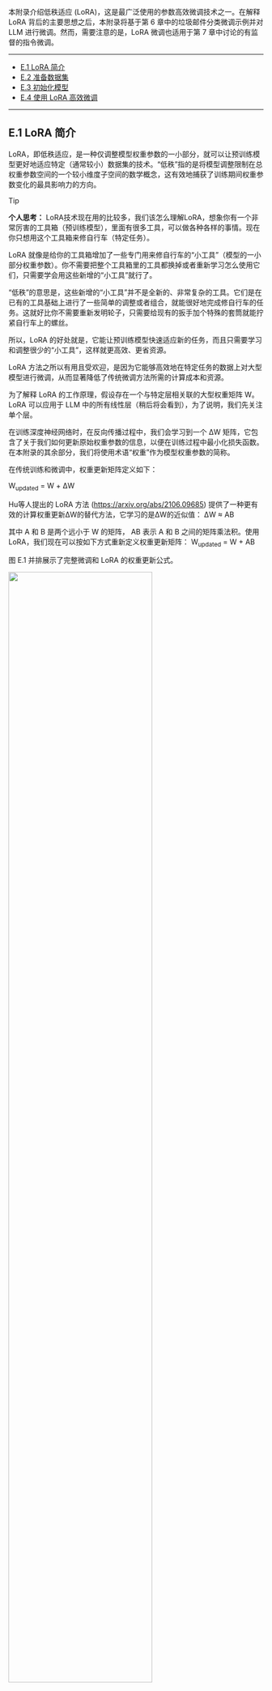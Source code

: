 本附录介绍低秩适应 (LoRA)，这是最广泛使用的参数高效微调技术之一。在解释 LoRA 背后的主要思想之后，本附录将基于第 6 章中的垃圾邮件分类微调示例并对 LLM 进行微调。然而，需要注意的是，LoRA 微调也适用于第 7 章中讨论的有监督的指令微调。

-----

- [E.1 LoRA 简介](#e1-lora-简介)
- [E.2 准备数据集](#e2-准备数据集)
- [E.3 初始化模型](#e3-初始化模型)
- [E.4 使用 LoRA 高效微调](#e4-使用-lora-高效微调)

-----

## E.1 LoRA 简介

LoRA，即低秩适应，是一种仅调整模型权重参数的一小部分，就可以让预训练模型更好地适应特定（通常较小）数据集的技术。“低秩”指的是将模型调整限制在总权重参数空间的一个较小维度子空间的数学概念，这有效地捕获了训练期间权重参数变化的最具影响力的方向。

> [!TIP]
>
> **个人思考：** LoRA技术现在用的比较多，我们该怎么理解LoRA，想象你有一个非常厉害的工具箱（预训练模型），里面有很多工具，可以做各种各样的事情。现在你只想用这个工具箱来修自行车（特定任务）。
>
> LoRA 就像是给你的工具箱增加了一些专门用来修自行车的“小工具”（模型的一小部分权重参数）。你不需要把整个工具箱里的工具都换掉或者重新学习怎么使用它们，只需要学会用这些新增的“小工具”就行了。
>
> “低秩”的意思是，这些新增的“小工具”并不是全新的、非常复杂的工具。它们是在已有的工具基础上进行了一些简单的调整或者组合，就能很好地完成修自行车的任务。这就好比你不需要重新发明轮子，只需要给现有的扳手加个特殊的套筒就能拧紧自行车上的螺丝。
>
> 所以，LoRA 的好处就是，它能让预训练模型快速适应新的任务，而且只需要学习和调整很少的“小工具”，这样就更高效、更省资源。

LoRA 方法之所以有用且受欢迎，是因为它能够高效地在特定任务的数据上对大型模型进行微调，从而显著降低了传统微调方法所需的计算成本和资源。

为了解释 LoRA 的工作原理，假设存在一个与特定层相关联的大型权重矩阵 W。LoRA 可以应用于 LLM 中的所有线性层（稍后将会看到），为了说明，我们先关注单个层。

在训练深度神经网络时，在反向传播过程中，我们会学习到一个 ΔW 矩阵，它包含了关于我们如何更新原始权重参数的信息，以便在训练过程中最小化损失函数。在本附录的其余部分，我们将使用术语“权重”作为模型权重参数的简称。

在传统训练和微调中，权重更新矩阵定义如下：

W<sub>updated</sub> = W + ΔW

Hu等人提出的 LoRA 方法 (https://arxiv.org/abs/2106.09685) 提供了一种更有效的计算权重更新ΔW的替代方法，它学习的是ΔW的近似值：
ΔW ≈ AB

其中 A 和 B 是两个远小于 W 的矩阵， AB 表示 A 和 B 之间的矩阵乘法积。使用 LoRA，我们现在可以按如下方式重新定义权重更新矩阵：
W<sub>updated</sub> = W + AB

图 E.1 并排展示了完整微调和 LoRA 的权重更新公式。

<img src="../Image/appendixE/E.1.png" width="75%" />

如果你仔细观察，你可能会注意到图 E.1 中完整微调和 LoRA 的视觉表示与之前呈现的公式略有不同。这种差异归因于矩阵乘法的分配律，该定律允许我们分离原始权重和更新后的权重，而不是将它们组合在一起。例如，在进行常规微调的情况下，以 x 作为输入数据，我们可以将计算按如下表示:

x ( W + ΔW) = xW + xΔW

同样，我们也可以将 LoRA 按如下表示：

x ( W + AB) = xW + xAB

除了能减少训练期间需要更新的权重数量之外，将 LoRA 权重矩阵与原始模型权重分离的能力使得 LoRA 的实用性更强。这意味着预训练模型的权重可以保持不变，而 LoRA 权重矩阵在训练后使用模型时则可以被动态地应用。

> [!TIP]
>
> **个人思考：** 这段描述的关键在于强调**LoRA 的权重是独立于原始模型权重的**，这带来了很多实际的好处。你可以这样理解：
>
> 想象你已经拥有一个非常庞大的、功能强大的模型，它就像一个已经掌握了很多知识和技能的“超级大脑”。现在你想让这个“超级大脑”专注于解决某个特定的问题，比如识别图片中的猫。
>
> **传统的微调**就像是直接调整这个“超级大脑”内部的很多连接和参数，让它更擅长识别猫。这个过程可能会比较复杂，需要大量的计算资源，而且可能会影响它之前学到的其他知识。
>
> **LoRA 的做法则更聪明：**
>
> 它不是直接修改“超级大脑”原有的结构，而是在它的基础上**增加了一些非常小的、专门用于识别猫的“插件”或者“补丁”**。这些“插件”就是 LoRA 的权重矩阵（A 和 B）。
>
> 关键在于，这些“插件”是**独立**于“超级大脑”本身的核心知识（原始模型权重）的。这意味着：
>
> 1. **原始的“超级大脑”保持不变：** 它仍然拥有之前学到的所有通用知识。你不需要担心为了让它识别猫而忘记了其他技能。
> 2. **“插件”很小，训练起来更快更省资源：** 因为 LoRA 只训练这些新增的“插件”，它们的参数量比原始模型小得多，所以训练起来更快，需要的计算资源也更少。
> 3. **可以灵活地切换任务：** 想象一下，你不仅想让这个“超级大脑”识别猫，还想让它识别狗。使用 LoRA，你可以在同一个原始模型的基础上，训练出另一个专门识别狗的“插件”。当你需要识别猫时，就加载猫的“插件”；需要识别狗时，就加载狗的“插件”。原始的“超级大脑”本身不需要改变。
> 4. **部署和存储更方便：** 因为原始模型很大，而 LoRA 的“插件”很小，所以你只需要存储原始模型一次，然后为不同的任务存储不同的“插件”就可以了，这样可以节省大量的存储空间。

在实践中，将 LoRA 权重分开非常有用，因为它可以在不需要存储 LLM 的多个完整版本的情况下实现模型定制。这显著降低了存储需求并提高了可伸缩性，因为当为每个特定的客户或应用程序定制 LLM 时，只需要调整和保存较小的 LoRA 矩阵。

目前我们已经讨论了 LoRA 的全部内容，在接下来的章节中，让我们看看如何使用它来微调 LLM 以进行垃圾邮件分类，类似于第 6 章中的微调示例。



## E.2 准备数据集

在将 LoRA 应用于第 6 章中的垃圾邮件分类示例之前，我们必须加载将要使用的数据集和预训练模型。

本节中的代码复用了第 6 章中的数据准备工作。（请注意，除了在本节中复用代码之外，我们还可以打开并运行第 6 章的 notebook，然后将 E.4 节中的 LoRA 代码插入到那里。）

首先，我们下载数据集并将其保存为 CSV 文件：

```python
# Listing E.1 Downloading and preparing the dataset

from pathlib import Path
import pandas as pd
from ch06 import (
    download_and_unzip_spam_data,
    create_balanced_dataset,
    random_split
)

url = "https://archive.ics.uci.edu/static/public/228/sms+spam+collection.zip"
zip_path = "sms_spam_collection.zip"
extracted_path = "sms_spam_collection"
data_file_path = Path(extracted_path) / "SMSSpamCollection.tsv"

download_and_unzip_spam_data(url, zip_path, extracted_path, data_file_path)

df = pd.read_csv(data_file_path, sep="\t", header=None, names=["Label", "Text"])
balanced_df = create_balanced_dataset(df)
balanced_df["Label"] = balanced_df["Label"].map({"ham": 0, "spam": 1})

train_df, validation_df, test_df = random_split(balanced_df, 0.7, 0.1)
train_df.to_csv("train.csv", index=None)
validation_df.to_csv("validation.csv", index=None)
test_df.to_csv("test.csv", index=None)
```

接着，我们来创建 `SpamDataset` 实例：

```python
# Listing E.2 Instantiating PyTorch datasets

import torch
from torch.utils.data import Dataset
import tiktoken
from previous_chapters import SpamDataset

tokenizer = tiktoken.get_encoding("gpt2")
train_dataset = SpamDataset("train.csv", max_length=None, tokenizer=tokenizer)
val_dataset = SpamDataset("validation.csv", max_length=train_dataset.max_length,
tokenizer=tokenizer)
test_dataset = SpamDataset("test.csv", max_length=train_dataset.max_length,
tokenizer=tokenizer)
```

在创建 PyTorch 数据集对象之后，我们开始实例化数据加载器：

```python
# Listing E.3 Creating PyTorch data loaders

from torch.utils.data import DataLoader

num_workers = 0
batch_size = 8

torch.manual_seed(123)

train_loader = DataLoader(
    dataset=train_dataset,
    batch_size=batch_size,
    shuffle=True,
    num_workers=num_workers,
    drop_last=True,
)

val_loader = DataLoader(
    dataset=val_dataset,
    batch_size=batch_size,
    num_workers=num_workers,
    drop_last=False,
)

test_loader = DataLoader(
    dataset=test_dataset,
    batch_size=batch_size,
    num_workers=num_workers,
    drop_last=False,
)
```

作为验证步骤，我们遍历数据加载器并检查每个批次是否包含 8 个训练示例，其中每个训练示例包含 120 个 token：

```python
print("Train loader:")
for input_batch, target_batch in train_loader:
		pass
  
print("Input batch dimensions:", input_batch.shape)
print("Label batch dimensions", target_batch.shape)
```

输出如下：

```python
Train loader:
Input batch dimensions: torch.Size([8, 120])
Label batch dimensions torch.Size([8])
```

最后，我们打印每个数据集中的总批次数：

```python
print(f"{len(train_loader)} training batches")
print(f"{len(val_loader)} validation batches")
print(f"{len(test_loader)} test batches")
```

在这种情况下，我们每个数据集拥有的批次数如下：

```python
130 training batches
19 validation batches
38 test batches
```



## E.3 初始化模型

本节将复用第 6 章中的代码来加载和准备预训练的 GPT 模型。我们首先下载模型权重，然后将它们加载到 `GPTModel` 类中：

```python
# Listing E.4 Loading a pretrained GPT model

from gpt_download import download_and_load_gpt2
from previous_chapters import GPTModel, load_weights_into_gpt

CHOOSE_MODEL = "gpt2-small (124M)"
INPUT_PROMPT = "Every effort moves"

BASE_CONFIG = {
    "vocab_size": 50257, # Vocabulary size
    "context_length": 1024, # Context length
    "drop_rate": 0.0, # Dropout rate
    "qkv_bias": True # Query-key-value bias
}

model_configs = {
    "gpt2-small (124M)": {"emb_dim": 768, "n_layers": 12, "n_heads": 12},
    "gpt2-medium (355M)": {"emb_dim": 1024, "n_layers": 24, "n_heads": 16},
    "gpt2-large (774M)": {"emb_dim": 1280, "n_layers": 36, "n_heads": 20},
    "gpt2-xl (1558M)": {"emb_dim": 1600, "n_layers": 48, "n_heads": 25},
}

BASE_CONFIG.update(model_configs[CHOOSE_MODEL])

model_size = CHOOSE_MODEL.split(" ")[-1].lstrip("(").rstrip(")")
settings, params = download_and_load_gpt2(model_size=model_size, models_dir="gpt2")

model = GPTModel(BASE_CONFIG)
load_weights_into_gpt(model, params)
model.eval()
```

为了确保模型已正确加载，让我们再次检查它是否能生成连贯的文本：

```python
from previous_chapters import (
    generate_text_simple,
    text_to_token_ids,
    token_ids_to_text
)

text_1 = "Every effort moves you"

token_ids = generate_text_simple(
    model=model,
    idx=text_to_token_ids(text_1, tokenizer),
    max_new_tokens=15,
    context_size=BASE_CONFIG["context_length"]
)

print(token_ids_to_text(token_ids, tokenizer))
```

如下所示，该模型生成了连贯的文本，这表明模型权重已正确加载：

```python
Every effort moves you forward.
The first step is to understand the importance of your work
```

接着，我们准备模型以进行分类微调，类似于第 6 章那样替换掉输出层：

```python
torch.manual_seed(123)
num_classes = 2
model.out_head = torch.nn.Linear(in_features=768, out_features=num_classes)
device = torch.device("cuda" if torch.cuda.is_available() else "cpu")
model.to(device)
```

最后，让我们计算未微调模型的初始分类准确率（我们预计大概为 50%，这意味着该模型尚无法可靠地区分垃圾邮件和非垃圾邮件）：

```python
from ch06 import calc_accuracy_loader

torch.manual_seed(123)
train_accuracy = calc_accuracy_loader(train_loader, model, device, num_batches=10)
val_accuracy = calc_accuracy_loader(val_loader, model, device, num_batches=10)
test_accuracy = calc_accuracy_loader(test_loader, model, device, num_batches=10)

print(f"Training accuracy: {train_accuracy*100:.2f}%")
print(f"Validation accuracy: {val_accuracy*100:.2f}%")
print(f"Test accuracy: {test_accuracy*100:.2f}%")
```

初始预测准确率如下：

```python
Training accuracy: 46.25%
Validation accuracy: 45.00%
Test accuracy: 48.75%
```



## E.4 使用 LoRA 高效微调

在本节中，我们将使用 LoRA 修改和微调 LLM。我们首先初始化一个 `LoRALayer`，该层会创建矩阵 A 和 B，以及 alpha 缩放因子和秩 (r) 设置。

该层可以接受一个输入并计算相应的输出，如图 E.2 所示。

<img src="../Image/appendixE/E.2.png" width="75%" />

我们可以通过以下代码来实现图 E.2 中描述的 LoRA 层：

```python
# Listing E.5 Implementing a LoRA layer

import math

class LoRALayer(torch.nn.Module):
    def __init__(self, in_dim, out_dim, rank, alpha):
        super().__init__()
        self.A = torch.nn.Parameter(torch.empty(in_dim, rank))
        torch.nn.init.kaiming_uniform_(self.A, a=math.sqrt(5))      #A
        self.B = torch.nn.Parameter(torch.zeros(rank, out_dim))
        self.alpha = alpha
    
    def forward(self, x):
        x = self.alpha * (x @ self.A @ self.B)
        return x
      
      
#A 使用与 PyTorch 中线性层相同的初始化方式
```

在以上代码中，秩决定了矩阵 A 和 B 的内部维度。本质上，这一设置确定了 LoRA 引入的额外参数的数量，用于在模型的适应性和其效率之间通过使用的参数数量进行平衡。

另一个重要的设置 alpha，用作低秩适应输出的缩放因子。它主要决定了来自适应层的输出对原始层输出的影响程度。这可以看作是一种调节低秩适应对层输出影响的方式。

> [!TIP]
>
> **个人思考：** 关于LoRA的重要设置参数，这里讲的不是很清楚，其实这段话解释了 LoRA 方法中两个非常重要的设置：**秩 (rank)** 和 **Alpha**。可以这样理解它们：
>
> **秩 (Rank):**
>
> + **决定了 LoRA “小工具” 的大小:** 还记得之前我们把 LoRA 比作给预训练模型添加一些专门的“小工具”吗？这里的“秩”就决定了这些“小工具”（更具体地说是矩阵 A 和 B）的内部大小。你可以想象成，秩越大，“小工具”就越复杂，包含的信息就越多。
> + **影响额外学习的参数数量:** 秩越大，LoRA 引入的需要学习的额外参数就越多。反之，秩越小，需要学习的参数就越少。
> + **平衡模型的学习能力和效率:**
>   - **秩高一点:** 模型可以学习到更复杂、更细致的针对特定任务的调整，性能可能会更好。但是，需要学习的参数也更多，训练起来可能更慢，更耗费资源。
>   - **秩低一点:** 模型学习的参数更少，训练速度更快，更节省资源。但是，如果秩太低，模型可能没有足够的“能力”来学习到足够好的调整，导致性能不够理想。
>   - **就像给自行车加辅助轮:** 秩就像辅助轮的大小。大的辅助轮（高秩）更容易保持平衡，但可能不够灵活。小的辅助轮（低秩）更灵活，但可能需要更高的骑行技巧。你需要找到一个合适的平衡点。
>
> **Alpha:**
>
> + **LoRA “小工具” 输出的音量调节器:** Alpha 可以看作是一个调节 LoRA 带来的改变有多大的“音量旋钮”。它是一个数字，用来乘以 LoRA “小工具” 的输出结果。
> + **控制适应层对原始层的影响:** Alpha 的大小决定了 LoRA 学习到的调整对原始模型输出的影响程度。
>   + **Alpha 大一点:** LoRA 带来的改变会更明显，模型会更倾向于学习新的任务。
>   + **Alpha 小一点:** LoRA 带来的改变会更微妙，模型更多地还是依赖于它原本学到的知识，只是做一些微小的调整。
>   + **就像调味品:** Alpha 就像你做菜时放的盐。盐放多了（Alpha 大了），菜的味道变化就大；盐放少了（Alpha 小了），菜的味道变化就小。你需要根据你的口味来调整。
>
> **总结一下：**
>
> + **秩 (Rank)** 决定了 LoRA 可以学习多少新的信息，以及需要多少额外的参数。
> + **Alpha** 决定了 LoRA 学习到的信息对最终结果的影响有多大。
>
> 这两个参数都需要根据具体的任务和模型进行调整，以达到最佳的性能和效率。

我们目前实现的 `LoRALayer` 类使我们能够转换层的输入。

在 LoRA 中，典型的目标是替换现有的线性层，从而允许将权重更新直接应用于预先存在的预训练权重，如图 E.3 所示。

<img src="../Image/appendixE/E.3.png" width="75%" />

为了集成图 E.3 所示的原始线性层权重，我们现在创建一个 `LinearWithLoRA` 层。该层利用了之前实现的 `LoRALayer`，旨在替换神经网络中现有的线性层，例如 `GPTModel` 中的自注意力模块或前馈模块：

```python
# Listing E.6 A LinearWithLora layer to replace Linear layers

class LinearWithLoRA(torch.nn.Module):
    def __init__(self, linear, rank, alpha):
        super().__init__()
        self.linear = linear
        self.lora = LoRALayer(
            linear.in_features, linear.out_features, rank, alpha
        )

    def forward(self, x):
   		 return self.linear(x) + self.lora(x)
```

前面的代码将一个标准的线性层与 `LoRALayer` 结合在一起。`forward` 方法通过将原始线性层和 LoRA 层的输出相加来计算最终输出。

由于权重矩阵 B（在 `LoRALayer` 中是 `self.B`）被初始化为零值，矩阵 A 和 B 的乘积将得到一个零矩阵。这确保了该乘法不会改变原始权重，因为加零不会改变它们。

为了将 LoRA 应用于之前定义的 `GPTModel`，我们还引入了一个 `replace_linear_with_lora` 函数。该函数会将模型中所有现有的线性层替换为新创建的 `LinearWithLoRA` 层：

```python
def replace_linear_with_lora(model, rank, alpha):
    for name, module in model.named_children():
        if isinstance(module, torch.nn.Linear):               #A
            setattr(model, name, LinearWithLoRA(module, rank, alpha))
        else:                                                 #B
            replace_linear_with_lora(module, rank, alpha)
            
    
#A 将线性层替换为 LinearWithLoRA
#B 将相同的函数递归地应用于子模块
```

我们现在已经实现了所有必要的代码，以将 `GPTModel` 中的线性层替换为新开发的 `LinearWithLoRA` 层，从而实现参数高效微调。在接下来的章节中，我们将把 `LinearWithLoRA` 升级应用于 `GPTModel` 的多头注意力模块、前馈模块和输出层中的所有线性层，如图 E.4 所示。

<img src="../Image/appendixE/E.4.png" width="75%" />

在我们应用如图 E.4 所示的 `LinearWithLoRA` 层升级之前，我们首先需要冻结原始模型的参数：

```python
total_params = sum(p.numel() for p in model.parameters() if p.requires_grad)
print(f"Total trainable parameters before: {total_params:,}")

for param in model.parameters():
		param.requires_grad = False
    
total_params = sum(p.numel() for p in model.parameters() if p.requires_grad)
print(f"Total trainable parameters after: {total_params:,}")
```

运行代码，可以看到，该模型的所有 1.24 亿个参数现在都不可训练：

```python
Total trainable parameters before: 124,441,346
Total trainable parameters after: 0
```

接着，我们使用 `replace_linear_with_lora` 函数来替换线性层：

```python
replace_linear_with_lora(model, rank=16, alpha=16)
total_params = sum(p.numel() for p in model.parameters() if p.requires_grad)
print(f"Total trainable LoRA parameters: {total_params:,}")
```

添加 LoRA 层后，可训练参数的数量如下：

```python
Total trainable LoRA parameters: 2,666,528
```

如我们所见，使用 LoRA 后，可将可训练参数的数量减少了近 50 倍。秩和 alpha 一般都默认设置为 16 ，但通常也会增加秩的大小，这从而增加可训练参数的数量。Alpha 通常选择为秩的一半、两倍或相等。

现在可以通过打印模型架构来验证这些层是否已按预期修改：

```python
device = torch.device("cuda" if torch.cuda.is_available() else "cpu")
model.to(device)
print(model)
```

输出如下：

```python
GPTModel(
  (tok_emb): Embedding(50257, 768)
  (pos_emb): Embedding(1024, 768)
  (drop_emb): Dropout(p=0.0, inplace=False)
  (trf_blocks): Sequential(
		...
    (11): TransformerBlock(
    	(att): MultiHeadAttention(
   		 (W_query): LinearWithLoRA(
   			 (linear): Linear(in_features=768, out_features=768, bias=True)
    		 (lora): LoRALayer()
    	 )
      (W_key): LinearWithLoRA(
        (linear): Linear(in_features=768, out_features=768, bias=True)
        (lora): LoRALayer()
      )
      (W_value): LinearWithLoRA(
        (linear): Linear(in_features=768, out_features=768, bias=True)
        (lora): LoRALayer()
      )
      (out_proj): LinearWithLoRA(
        (linear): Linear(in_features=768, out_features=768, bias=True)
        (lora): LoRALayer()
      )
			(dropout): Dropout(p=0.0, inplace=False)
		)
    (ff): FeedForward(
      (layers): Sequential(
        (0): LinearWithLoRA(
          (linear): Linear(in_features=768, out_features=3072, bias=True)
          (lora): LoRALayer()
        )
        (1): GELU()
        (2): LinearWithLoRA(
          (linear): Linear(in_features=3072, out_features=768, bias=True)
          (lora): LoRALayer()
        )
    	)
    )
    (norm1): LayerNorm()
    (norm2): LayerNorm()
    (drop_resid): Dropout(p=0.0, inplace=False)
	 )
 )
 (final_norm): LayerNorm()
 (out_head): LinearWithLoRA(
   (linear): Linear(in_features=768, out_features=2, bias=True)
   (lora): LoRALayer()
 )
)
```

通过输出可以看到，模型现在包含了新的 `LinearWithLoRA` 层，这些层本身包含原始的线性层（我们已将其设置为不可训练）以及我们将要微调的新 LoRA 层。

然而，在开始微调模型之前，我们先计算一下初始分类准确率：

```python
torch.manual_seed(123)
train_accuracy = calc_accuracy_loader(train_loader, model, device, num_batches=10)
val_accuracy = calc_accuracy_loader(val_loader, model, device, num_batches=10)
test_accuracy = calc_accuracy_loader(test_loader, model, device, num_batches=10)

print(f"Training accuracy: {train_accuracy*100:.2f}%")
print(f"Validation accuracy: {val_accuracy*100:.2f}%")
print(f"Test accuracy: {test_accuracy*100:.2f}%")
```

得到的准确率值如下：

```python
Training accuracy: 46.25%
Validation accuracy: 45.00%
Test accuracy: 48.75%
```

如果将这些准确率与第 6 章中的初始值进行比较，我们会发现它们是相同的。这是因为我们将 LoRA 矩阵 B 初始化为零。因此，矩阵 AB 的乘积得到一个零矩阵。这确保了在开始微调之前，该乘法不会改变原始权重，因为加零不会改变它们。

现在，让我们进入激动人心的部分，使用第 6 章中的训练函数来微调模型。在 M3 MacBook Air 笔记本电脑上，训练大约需要 15 分钟；而在 V100 或 A100 GPU 上，则不到半分钟：

```python
# Listing E.7 Finetuning a model with LoRA layers

import time
from ch06 import train_classifier_simple

start_time = time.time()
torch.manual_seed(123)
optimizer = torch.optim.AdamW(model.parameters(), lr=5e-5, weight_decay=0.1)

num_epochs = 5
train_losses, val_losses, train_accs, val_accs, examples_seen = train_classifier_simple(
    model, train_loader, val_loader, optimizer, device,
    num_epochs=num_epochs, eval_freq=50, eval_iter=5,
    tokenizer=tokenizer
)

end_time = time.time()
execution_time_minutes = (end_time - start_time) / 60
print(f"Training completed in {execution_time_minutes:.2f} minutes.")
```

在训练过程中可以看到如下输出：

```python
Ep 1 (Step 000000): Train loss 3.820, Val loss 3.462
Ep 1 (Step 000050): Train loss 0.396, Val loss 0.364
Ep 1 (Step 000100): Train loss 0.111, Val loss 0.229
Training accuracy: 97.50% | Validation accuracy: 95.00%
Ep 2 (Step 000150): Train loss 0.135, Val loss 0.073
Ep 2 (Step 000200): Train loss 0.008, Val loss 0.052
Ep 2 (Step 000250): Train loss 0.021, Val loss 0.179
Training accuracy: 97.50% | Validation accuracy: 97.50%
Ep 3 (Step 000300): Train loss 0.096, Val loss 0.080
Ep 3 (Step 000350): Train loss 0.010, Val loss 0.116
Training accuracy: 97.50% | Validation accuracy: 95.00%
Ep 4 (Step 000400): Train loss 0.003, Val loss 0.151
Ep 4 (Step 000450): Train loss 0.008, Val loss 0.077
Ep 4 (Step 000500): Train loss 0.001, Val loss 0.147
Training accuracy: 100.00% | Validation accuracy: 97.50%
Ep 5 (Step 000550): Train loss 0.007, Val loss 0.094
Ep 5 (Step 000600): Train loss 0.000, Val loss 0.056
Training accuracy: 100.00% | Validation accuracy: 97.50%
    
    
Training completed in 12.10 minutes.  
```

请注意，使用 LoRA 训练模型比第 6 章中不使用 LoRA 训练模型花费更长的时间，因为 LoRA 层在正向传播过程中引入了额外的计算。然而，对于更大的模型，当反向传播的成本变得更高时，模型使用LoRA训练的速度通常比不使用LoRA更快。

可以看到，该模型获得了完美的训练准确率和非常高的验证准确率。我们还可以将损失曲线可视化，以更好地观察训练是否已经收敛。

```python
from ch06 import plot_values

epochs_tensor = torch.linspace(0, num_epochs, len(train_losses))
examples_seen_tensor = torch.linspace(0, examples_seen, len(train_losses))

plot_values(epochs_tensor, examples_seen_tensor, train_losses, val_losses, label="loss")
```

结果如图 E.5 所示。

<img src="../Image/appendixE/E.5.png" width="75%" />

除了基于图 E.5 中显示的损失曲线评估模型外，我们还要计算在完整训练集、验证集和测试集上的准确率（在训练过程中，我们通过 `eval_iter=5` 设置从 5 个批次中近似计算了训练集和验证集的准确率）：

```python
from previous_chapters import calc_accuracy_loader

train_accuracy = calc_accuracy_loader(train_loader, model, device)
val_accuracy = calc_accuracy_loader(val_loader, model, device)
test_accuracy = calc_accuracy_loader(test_loader, model, device)

print(f"Training accuracy: {train_accuracy*100:.2f}%")
print(f"Validation accuracy: {val_accuracy*100:.2f}%")
print(f"Test accuracy: {test_accuracy*100:.2f}%")
```

最终得到的准确率值如下：

```python
Training accuracy: 100.00%
Validation accuracy: 96.64%
Test accuracy: 98.00%
```

最终得到的准确率表明，该模型在训练集、验证集和测试集上都表现良好。训练准确率达到 100%，表明该模型已完美地学习了训练数据。然而，略低的验证集和测试集准确率（分别为 96.64% 和 97.33%）表明存在轻微的过拟合，因为与训练集相比，该模型在新数据上的泛化能力稍差。总的来说，考虑到我们只微调了相对较少数量的模型权重（270 万个 LoRA 权重，而不是原来的 1.24 亿个模型权重），这个结果已经非常不错。







